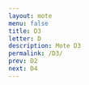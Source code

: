 ```yaml
---
layout: mote
menu: false
title: D3
letter: D
description: Mote D3
permalink: /D3/
prev: D2
next: D4
---
```


